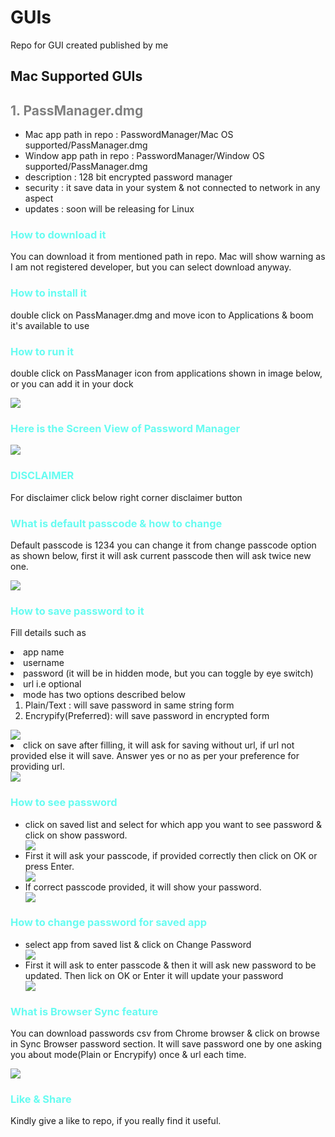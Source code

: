 # GUIs
Repo for GUI created published by me


## Mac Supported GUIs
<h2 style="color:grey;"> 1. PassManager.dmg </h2>
<ul>
<li>Mac app path in repo : PasswordManager/Mac OS supported/PassManager.dmg</li>
<li>Window app path in repo : PasswordManager/Window OS supported/PassManager.dmg</li>
<li>description : 128 bit encrypted password manager</li>
<li>security : it save data in your system & not connected to network in any aspect</li>
<li>updates : soon will be releasing for Linux</li>
</ul>

<h3 style="color:#66FCF1;"> How to download it </h3>
<p>
You can download it from mentioned path in repo. Mac will show warning as I am not registered developer, but you can select download anyway.
</p>

<h3 style="color:#66FCF1;"> How to install it </h3>
<p>
double click on PassManager.dmg and move icon to Applications & boom it's available to use
</p>

<h3 style="color:#66FCF1;"> How to run it </h3>
<p>
double click on PassManager icon from applications shown in image below, or you can add it in your dock
</p>
<img src="PasswordManager/images/applications.png">

<h3 style="color:#66FCF1;"> Here is the Screen View of Password Manager </h3>
<img src="PasswordManager/images/window.png">

<h3 style="color:#66FCF1;"> DISCLAIMER </h3>
For disclaimer click below right corner disclaimer button

<h3 style="color:#66FCF1;"> What is default passcode & how to change </h3>
<p>
Default passcode is 1234 you can change it from change passcode option as shown below, first it will ask current passcode then will ask twice new one.
</p>
<img src="PasswordManager/images/change_passcode.png">

<h3 style="color:#66FCF1;"> How to save password to it </h3>
<p>
Fill details such as 
<li>app name</li>
<li>username</li>
<li>password (it will be in hidden mode, but you can toggle by eye switch)</li>
<li>url i.e optional</li>
<li>
mode has two options described below
<ol>
<li>Plain/Text : will save password in same string form</li>
<li>Encrypify(Preferred): will save password in encrypted form</li>
</ol>
</li>
<img src="PasswordManager/images/fill.png">
<li>click on save after filling, it will ask for saving without url, if url not provided else it will save. 
Answer yes or no as per your preference for providing url.</li>
<img src="PasswordManager/images/url_ask.png">
</p>

<h3 style="color:#66FCF1;"> How to see password </h3>
<ul>
<li>
click on saved list and select for which app you want to see password & click on show password.
</li>
<img src="PasswordManager/images/saved_list.png">
<li>
First it will ask your passcode, if provided correctly then click on OK or press Enter.
</li>
<img src="PasswordManager/images/show_by_passcode.png">
<li>
If correct passcode provided, it will show your password.
</li>
<img src="PasswordManager/images/show_password.png">
</ul>

<h3 style="color:#66FCF1;"> How to change password for saved app </h3>
<ul>
<li>select app from saved list & click on Change Password</li>
<img src="PasswordManager/images/change_password.png">
<li>First it will ask to enter passcode & then it will ask new password to be updated. Then lick on OK or Enter it will update your password</li>
<img src="PasswordManager/images/new_password.png">
</ul>

<h3 style="color:#66FCF1;"> What is Browser Sync feature </h3>
<p>
You can download passwords csv from Chrome browser & click on browse in Sync Browser password section. It will save password one by one asking you about mode(Plain or Encrypify) once & url each time.
</p>
<img src="PasswordManager/images/browser_sync.png">

<h3 style="color:#66FCF1;"> Like & Share </h3>
Kindly give a like to repo, if you really find it useful.